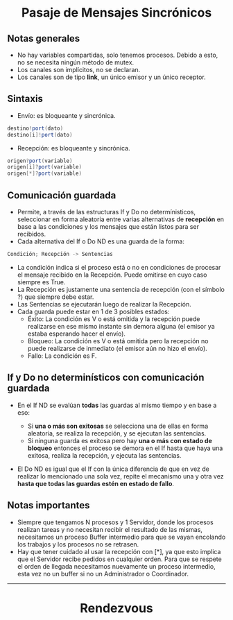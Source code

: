 <center>

# Pasaje de Mensajes Sincrónicos

</center>

## Notas generales

-   No hay variables compartidas, solo tenemos procesos. Debido a esto, no se necesita ningún método de mutex.
-   Los canales son implícitos, no se declaran.
-   Los canales son de tipo **link**, un único emisor y un único receptor.

## Sintaxis

-   Envío: es bloqueante y sincrónica.

```cs
destino!port(dato)
destino[i]!port(dato)
```

-   Recepción: es bloqueante y sincrónica.

```cs
origen?port(variable)
origen[i]?port(variable)
origen[*]?port(variable)
```

## Comunicación guardada

-   Permite, a través de las estructuras If y Do no determínisticos, seleccionar en forma aleatoria entre varias alternativas de **recepción** en base a las condiciones y los mensajes que están listos para ser recibidos.
-   Cada alternativa del If o Do ND es una guarda de la forma:

```cs
Condición; Recepción -> Sentencias
```

-   La condición indica si el proceso está o no en condiciones de procesar el mensaje recibido en la Recepción. Puede omitirse en cuyo caso siempre es True.
-   La Recepción es justamente una sentencia de recepción (con el símbolo ?) que siempre debe estar.
-   Las Sentencias se ejecutarán luego de realizar la Recepción.
-   Cada guarda puede estar en 1 de 3 posibles estados:
    -   Éxito: La condición es V o está omitida y la recepción puede realizarse en ese mismo instante sin demora alguna (el emisor ya estaba esperando hacer el envío).
    -   Bloqueo: La condición es V o está omitida pero la recepción no puede realizarse de inmediato (el emisor aún no hizo el envío).
    -   Fallo: La condición es F.

## If y Do no determinísticos con comunicación guardada

-   En el If ND se evalúan **todas** las guardas al mismo tiempo y en base a eso:

    -   Si **una o más son exitosas** se selecciona una de ellas en forma aleatoria, se realiza la recepción, y se ejecutan las sentencias.
    -   Si ninguna guarda es exitosa pero hay **una o más con estado de bloqueo** entonces el proceso se demora en el If hasta que haya una exitosa, realiza la recepción, y ejecuta las sentencias.

-   El Do ND es igual que el If con la única diferencia de que en vez de realizar lo mencionado una sola vez, repite el mecanismo una y otra vez **hasta que todas las guardas estén en estado de fallo**.

## Notas importantes

-   Siempre que tengamos N procesos y 1 Servidor, donde los procesos realizan tareas y no necesitan recibir el resultado de las mismas, necesitamos un proceso Buffer intermedio para que se vayan encolando los trabajos y los procesos no se retrasen.
-   Hay que tener cuidado al usar la recepción con [*], ya que esto implica que el Servidor recibe pedidos en cualquier orden. Para que se respete el orden de llegada necesitamos nuevamente un proceso intermedio, esta vez no un buffer si no un Administrador o Coordinador.

---

<center>

# Rendezvous

</center>
